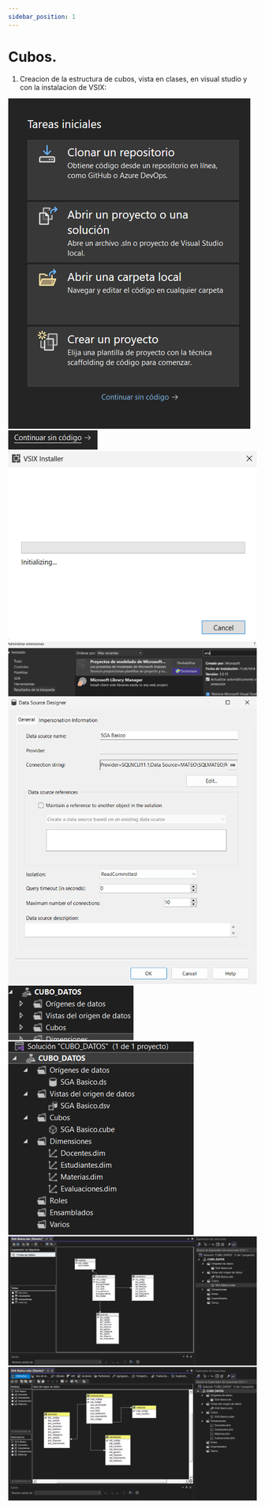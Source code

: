```yaml
---
sidebar_position: 1
---
```


# Cubos.

1. Creacion de la estructura de cubos, vista en clases, en visual studio y con la instalacion de VSIX:

![Locale Dropdown](./img/1.png)
![Locale Dropdown](./img/2.png)
![Locale Dropdown](./img/3.png)
![Locale Dropdown](./img/4.png)
![Locale Dropdown](./img/5.png)
![Locale Dropdown](./img/6.png)
![Locale Dropdown](./img/7.png)
![Locale Dropdown](./img/8.png)
![Locale Dropdown](./img/9.png)
<!-- ![Locale Dropdown](./img/10.png) -->

